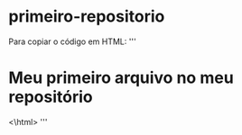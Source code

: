 # primeiro-repositorio

Para copiar o código em HTML:
'''
<html>
        <h1> Meu primeiro arquivo no meu repositório</h1>
<\html>
'''
